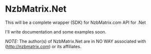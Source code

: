 ﻿NzbMatrix.Net
=============

This will be a complete wrapper (SDK) for NzbMatrix.com API for .Net

I'll write documentation and some examples soon.

*NOTE:* The author(s) of NzbMatrix.Net are in NO WAY associated with (http://nzbmatrix.com) or its affiliates.